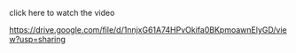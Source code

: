 click here to watch the video

https://drive.google.com/file/d/1nnjxG61A74HPvOkifa0BKpmoawnElyGD/view?usp=sharing
